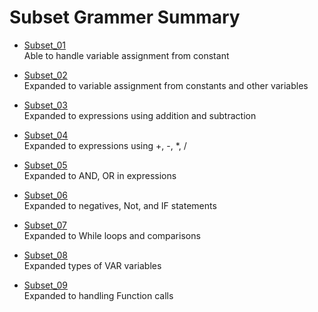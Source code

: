 # Subset Grammer Summary

- [Subset_01](./Subset01.md) 
<br>Able to handle variable assignment from constant

- [Subset_02](./Subset02.md) 
<br> Expanded to variable assignment from constants and other variables

- [Subset_03](./Subset03.md) 
<br> Expanded to expressions using addition and subtraction

- [Subset_04](./Subset04.md) 
<br> Expanded to  expressions using +, -, *, /

- [Subset_05](./Subset05.md) 
<br> Expanded to AND, OR in expressions

- [Subset_06](./Subset06.md) 
<br> Expanded to negatives, Not, and IF statements

- [Subset_07](./Subset07.md) 
<br> Expanded to While loops and comparisons

- [Subset_08](./Subset08.md) 
<br>Expanded types of VAR variables

- [Subset_09](./Subset09.md) 
<br> Expanded to handling Function calls
